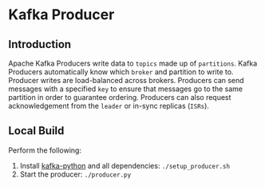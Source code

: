 # Kafka Producer

## Introduction

Apache Kafka Producers write data to `topics` made up of `partitions`. Kafka Producers automatically know which `broker` and partition to write to. Producer writes are load-balanced across brokers. Producers can send messages with a specified `key` to ensure that messages go to the same partition in order to guarantee ordering. Producers can also request acknowledgement from the `leader` or in-sync replicas (`ISRs`).

## Local Build

Perform the following:
1. Install [kafka-python](https://github.com/dpkp/kafka-python) and all dependencies: `./setup_producer.sh`
2. Start the producer: `./producer.py`